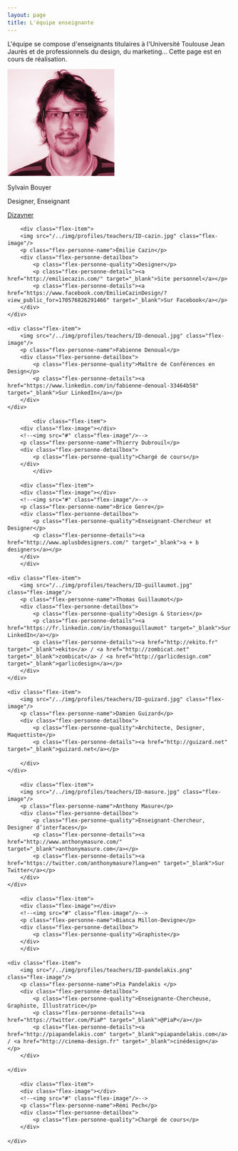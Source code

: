 ```yaml
---
layout: page
title: L'équipe enseignante
---
```


L'équipe se compose d'enseignants titulaires à l'Université Toulouse Jean Jaurès et de professionnels du design, du marketing...
Cette page est en cours de réalisation.

<div class="flex-container">
	<div class="flex-item">
		<img src="/../img/profiles/teachers/ID-bouyer.jpg" class="flex-image"/>
		<p class="flex-personne-name">Sylvain Bouyer</p>
		<div class="flex-personne-detailbox">
			<p class="flex-personne-quality">Designer, Enseignant</p>
			<p class="flex-personne-details"><a href="http://dizayner.fr/" target="_blank">Dizayner</a></p>
		</div>
	</div>	

		<div class="flex-item">
		<img src="/../img/profiles/teachers/ID-cazin.jpg" class="flex-image"/>
		<p class="flex-personne-name">Émilie Cazin</p>
		<div class="flex-personne-detailbox">
			<p class="flex-personne-quality">Designer</p>
			<p class="flex-personne-details"><a href="http://emiliecazin.com/" target="_blank">Site personnel</a></p>
			<p class="flex-personne-details"><a href="https://www.facebook.com/EmilieCazinDesign/?view_public_for=170576826291466" target="_blank">Sur Facebook</a></p>
		</div>
	</div>	

	<div class="flex-item">
		<img src="/../img/profiles/teachers/ID-denoual.jpg" class="flex-image"/>
		<p class="flex-personne-name">Fabienne Denoual</p>
		<div class="flex-personne-detailbox">
			<p class="flex-personne-quality">Maître de Conférences en Design</p>
			<p class="flex-personne-details"><a href="https://www.linkedin.com/in/fabienne-denoual-33464b58" target="_blank">Sur LinkedIn</a></p>
		</div>
	</div>	

			<div class="flex-item">
		<div class="flex-image"></div>	
		<!--<img src="#" class="flex-image"/>-->
		<p class="flex-personne-name">Thierry Dubrouil</p>
		<div class="flex-personne-detailbox">
			<p class="flex-personne-quality">Chargé de cours</p>
		</div>
			</div>

		<div class="flex-item">
		<div class="flex-image"></div>	
		<!--<img src="#" class="flex-image"/>-->
		<p class="flex-personne-name">Brice Genre</p>
		<div class="flex-personne-detailbox">
			<p class="flex-personne-quality">Enseignant-Chercheur et Designer</p>
			<p class="flex-personne-details"><a href="http://www.aplusbdesigners.com/" target="_blank">a + b designers</a></p>
		</div>
		</div>		

	<div class="flex-item">
		<img src="/../img/profiles/teachers/ID-guillaumot.jpg" class="flex-image"/>
		<p class="flex-personne-name">Thomas Guillaumot</p>
		<div class="flex-personne-detailbox">
			<p class="flex-personne-quality">Design & Stories</p>
			<p class="flex-personne-details"><a href="https://fr.linkedin.com/in/thomasguillaumot" target="_blank">Sur LinkedIn</a></p>
			<p class="flex-personne-details"><a href="http://ekito.fr" target="_blank">ekito</a> / <a href="http://zombicat.net" target="_blank">zombicat</a> / <a href="http://garlicdesign.com" target="_blank">garlicdesign</a></p>
		</div>
	</div>	

	<div class="flex-item">
		<img src="/../img/profiles/teachers/ID-guizard.jpg" class="flex-image"/>
		<p class="flex-personne-name">Damien Guizard</p>
		<div class="flex-personne-detailbox">
			<p class="flex-personne-quality">Architecte, Designer, Maquettiste</p>
			<p class="flex-personne-details"><a href="http://guizard.net" target="_blank">guizard.net</a></p>
			
		</div>
	</div>

		<div class="flex-item">
		<img src="/../img/profiles/teachers/ID-masure.jpg" class="flex-image"/>
		<p class="flex-personne-name">Anthony Masure</p>
		<div class="flex-personne-detailbox">
			<p class="flex-personne-quality">Enseignant-Chercheur, Designer d’interfaces</p>
			<p class="flex-personne-details"><a href="http://www.anthonymasure.com/" target="_blank">anthonymasure.com</a></p>
			<p class="flex-personne-details"><a href="https://twitter.com/anthonymasure?lang=en" target="_blank">Sur Twitter</a></p>
		</div>
	</div>	

		<div class="flex-item">
		<div class="flex-image"></div>	
		<!--<img src="#" class="flex-image"/>-->
		<p class="flex-personne-name">Bianca Millon-Devigne</p>
		<div class="flex-personne-detailbox">
			<p class="flex-personne-quality">Graphiste</p>
		</div>
		</div>

	<div class="flex-item">
		<img src="/../img/profiles/teachers/ID-pandelakis.png" class="flex-image"/>
		<p class="flex-personne-name">Pia Pandelakis </p>
		<div class="flex-personne-detailbox">
			<p class="flex-personne-quality">Enseignante-Chercheuse, Graphiste, Illustratrice</p>
			<p class="flex-personne-details"><a href="https://twitter.com/PiaP" target="_blank">@PiaP</a></p>
			<p class="flex-personne-details"><a href="http://piapandelakis.com" target="_blank">piapandelakis.com</a> / <a href="http://cinema-design.fr" target="_blank">cinédesign</a> </p>
		</div>

	</div>

		<div class="flex-item">
		<div class="flex-image"></div>	
		<!--<img src="#" class="flex-image"/>-->
		<p class="flex-personne-name">Rémi Pech</p>
		<div class="flex-personne-detailbox">
			<p class="flex-personne-quality">Chargé de cours</p>
		</div>

	</div>
<!--
		<div class="flex-item">
		<img src="/../img/profiles/teachers/james-doe.jpg" class="flex-image"/>
		<p class="flex-personne-name" style="font-size: 1em;">John Superlonglastname</p>
		<div class="flex-personne-detailbox">
			<p class="flex-personne-quality">Designer, Enseignant-Chercheur</p>
			<p class="flex-personne-details"><a href="#" target="_blank">@johnsuperlonglastname</a></p>
			<p class="flex-personne-details"><a href="#" target="_blank">www.johnsuperlonglastname.com</a></p>
		</div>

	</div>

		<div class="flex-item">
		<img src="/../img/profiles/teachers/jenny-social.jpg" class="flex-image"/>
		<p class="flex-personne-name" style="font-size: 1em;">Jenny Socialmedia</p>
		<div class="flex-personne-detailbox">
			<p class="flex-personne-quality">Designer, Enseignant-Chercheur</p>
			<p class="flex-personne-details"><a href="#" target="_blank">@jennysocial</a></p>
			<p class="flex-personne-details"><a href="#" target="_blank">www.jennysocial.com</a></p>
		</div>

	</div>

		<div class="flex-item">
		<img src="/../img/profiles/teachers/julie-doe.jpg" class="flex-image"/>
		<p class="flex-personne-name">Julie Doe</p>
		<div class="flex-personne-detailbox">
			<p class="flex-personne-quality">Sociologue, Philosophe, Enseignante-Chercheuse</p>
			<p class="flex-personne-details"><a href="#" target="_blank">@juliedoe</a></p>
			<p class="flex-personne-details"><a href="#" target="_blank">www.juliedoe.com</a></p>
		</div>

	</div>
-->

</div>
 

